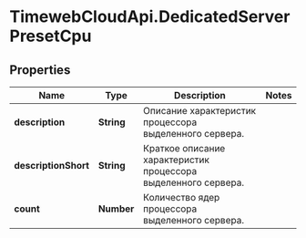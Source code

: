 # TimewebCloudApi.DedicatedServerPresetCpu

## Properties

Name | Type | Description | Notes
------------ | ------------- | ------------- | -------------
**description** | **String** | Описание характеристик процессора выделенного сервера. | 
**descriptionShort** | **String** | Краткое описание характеристик процессора выделенного сервера. | 
**count** | **Number** | Количество ядер процессора выделенного сервера. | 


